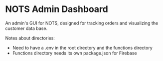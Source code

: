 # NOTS Admin Dashboard
An admin's GUI for NOTS, designed for tracking orders and visualizing the customer data base.

Notes about directories:
- Need to have a .env in the root directory and the functions directory
- Functions directory needs its own package.json for Firebase